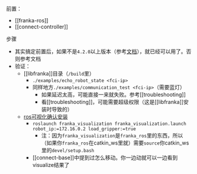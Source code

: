 前置：
- [[franka-ros]]
- [[connect-controller]]

步骤
- 其实搞定前置后，如果不是`4.2.0`以上版本（参考[文档](https://frankaemika.github.io/docs/getting_started.html#preparing-the-robot-for-fci-usage-in-desk)），就已经可以用了。否则参考文档
- 验证：
  - [[libfranka]]目录（`/build`里）
    - `./examples/echo_robot_state <fci-ip>`
    - 同样地方`./examples/communication_test <fci-ip>`（需要蓝灯）
      - 如果延迟太高，可能直接一来就失败。参考[[troubleshooting]]
      - 看[[troubleshooting]]，可能需要超级权限（这是[[libfranka]]安装时导致的）
  - [ros可视化确认安装](https://frankaemika.github.io/docs/franka_ros.html#ros-visualization)
    - `roslaunch franka_visualization franka_visualization.launch robot_ip:=172.16.0.2 load_gripper:=true`
      - 注：因为`franka_visualization`是`franka_ros`里的东西，所以（如果你`franka_ros`在catkin_ws里就）需要`source`你catkin_ws里的`devel/setup.bash`
    - [[connect-base]]中提到过怎么移动。你一边动就可以一边看到visualize结果了